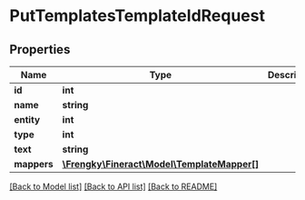 # PutTemplatesTemplateIdRequest

## Properties
Name | Type | Description | Notes
------------ | ------------- | ------------- | -------------
**id** | **int** |  | [optional] 
**name** | **string** |  | [optional] 
**entity** | **int** |  | [optional] 
**type** | **int** |  | [optional] 
**text** | **string** |  | [optional] 
**mappers** | [**\Frengky\Fineract\Model\TemplateMapper[]**](TemplateMapper.md) |  | [optional] 

[[Back to Model list]](../../README.md#documentation-for-models) [[Back to API list]](../../README.md#documentation-for-api-endpoints) [[Back to README]](../../README.md)

